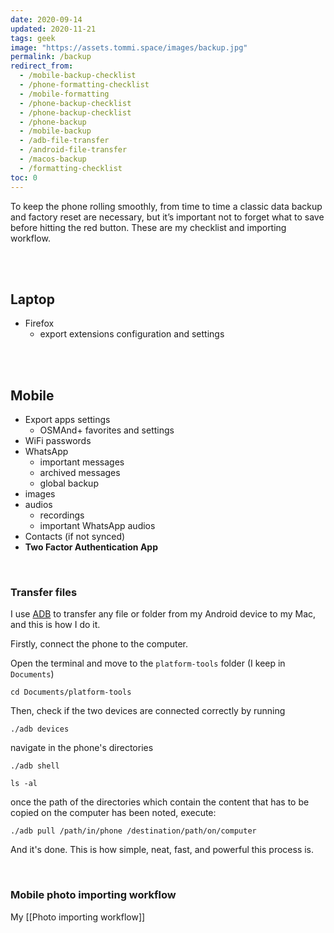 ```yaml
---
date: 2020-09-14
updated: 2020-11-21
tags: geek
image: "https://assets.tommi.space/images/backup.jpg"
permalink: /backup
redirect_from:
  - /mobile-backup-checklist
  - /phone-formatting-checklist
  - /mobile-formatting
  - /phone-backup-checklist
  - /phone-backup-checklist
  - /phone-backup
  - /mobile-backup
  - /adb-file-transfer
  - /android-file-transfer
  - /macos-backup
  - /formatting-checklist
toc: 0
---
```

To keep the phone rolling smoothly, from time to time a classic data backup and factory reset are necessary, but it’s important not to forget what to save before hitting the red button. These are my checklist and importing workflow.

<br>
<br>

## Laptop

- Firefox
	- export extensions configuration and settings

<br>
<br>

## Mobile

- Export apps settings
    - OSMAnd+ favorites and settings
- WiFi passwords
- WhatsApp
    - important messages
    - archived messages
    - global backup
- images
- audios
    - recordings
    - important WhatsApp audios
- Contacts (if not synced)
- **Two Factor Authentication App**

<br>

### Transfer files

I use [ADB](http://developer.android.com/tools/help/adb.html) to transfer any file or folder from my Android device to my Mac, and this is how I do it.

Firstly, connect the phone to the computer.

Open the terminal and move to the `platform-tools` folder (I keep in `Documents`)

```
cd Documents/platform-tools
```

Then, check if the two devices are connected correctly by running
```
./adb devices
```

navigate in the phone's directories
```
./adb shell

ls -al
```

once the path of the directories which contain the content that has to be copied on the computer has been noted, execute:
```
./adb pull /path/in/phone /destination/path/on/computer
```

And it's done. This is how simple, neat, fast, and powerful this process is.

<br>

### Mobile photo importing workflow

My [[Photo importing workflow]]